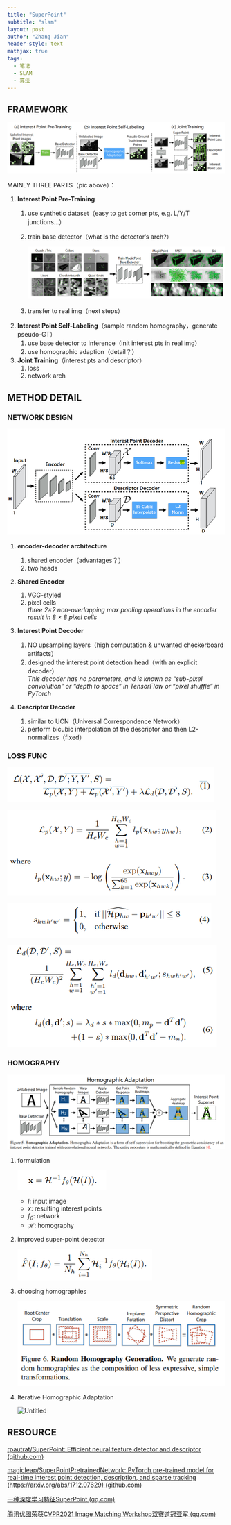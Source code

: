 ```yaml
---
title: "SuperPoint"
subtitle: "slam"
layout: post
author: "Zhang Jian"
header-style: text
mathjax: true
tags:
  - 笔记
  - SLAM
  - 算法
---
```




## FRAMEWORK

<img src="/img/SuperPoint/Untitled.png"/>

MAINLY THREE PARTS（pic above）：

1. **Interest Point Pre-Training**
    1. use synthetic dataset（easy to get corner pts, e.g. L/Y/T junctions...）
    2. train base detector（what is the detector‘s arch?）
        
        ![Untitled](/img/SuperPoint/Untitled%201.png)
        
    3. transfer to real img（next steps）
2. **Interest Point Self-Labeling**（sample random homography，generate pseudo-GT）
    1. use base detector to inference（init interest pts in real img）
    2. use homographic adaption（detail？）
3. **Joint Training**（interest pts and descriptor）
    1. loss
    2. network arch

## METHOD DETAIL

### NETWORK DESIGN

![Untitled](/img/SuperPoint/Untitled%202.png)

1. **encoder-decoder architecture**
    1. shared encoder（advantages？）
    2. two heads
2. **Shared Encoder**
    1. VGG-styled
    2. pixel cells<br>
        *three 2×2 non-overlapping max pooling operations in the encoder result in 8 × 8 pixel cells*
        
3. **Interest Point Decoder**
    1. NO upsampling layers（high computation & unwanted checkerboard artifacts）
    2. designed the interest point detection head（with an explicit decoder）<br>
        *This decoder has no parameters, and is known as “sub-pixel convolution” or “depth to space” in TensorFlow or “pixel shuffle” in PyTorch*
        
4. **Descriptor Decoder**
    1. similar to UCN（Universal Correspondence Network）
    2. perform bicubic interpolation of the descriptor and then L2-normalizes（fixed）

### LOSS FUNC

![Untitled](/img/SuperPoint/Untitled%203.png)

![Untitled](/img/SuperPoint/Untitled%204.png)

![Untitled](/img/SuperPoint/Untitled%205.png)

![Untitled](/img/SuperPoint/Untitled%206.png)

### HOMOGRAPHY

![Untitled](/img/SuperPoint/Untitled%207.png)

1. formulation
    
    ![Untitled](/img/SuperPoint/Untitled%208.png)
    
    - $I$: input image
    - $x$: resulting interest points
    - $f_\theta$: network
    - $\mathcal{H}$: homography
2. improved super-point detector
    
    ![Untitled](/img/SuperPoint/Untitled%209.png)
    
3. choosing homographies
    
    ![Untitled](/img/SuperPoint/Untitled%2010.png)
    
4. Iterative Homographic Adaptation
    
    ![Untitled](/img/SuperPoint/Untit想·想·led%2011.png)
    

## RESOURCE

[rpautrat/SuperPoint: Efficient neural feature detector and descriptor (github.com)](https://github.com/rpautrat/SuperPoint)

[magicleap/SuperPointPretrainedNetwork: PyTorch pre-trained model for real-time interest point detection, description, and sparse tracking (https://arxiv.org/abs/1712.07629) (github.com)](https://github.com/magicleap/SuperPointPretrainedNetwork)

[一种深度学习特征SuperPoint (qq.com)](https://mp.weixin.qq.com/s?__biz=MzU1MjY4MTA1MQ==&mid=2247556641&idx=3&sn=507c477626e338f93e629c7bc67a6407&chksm=fbfc3515cc8bbc03d4be35281067f2b93282e2787aa2083fea4d758d32cdde585ede01f078e5&mpshare=1&scene=1&srcid=0508mLjY0t6SdpEJSovTUkFC&sharer_sharetime=1652000972058&sharer_shareid=8fc6565eaeb0553c536a46e389bd4b3c&exportkey=AXNV3GF3KmHW0dBwyHdkE4U%3D&acctmode=0&pass_ticket=GoAvLPAMJyQPVPWlgh%2F6WcehnYBWuXQ3qhJNBqnP6qswP7WxGeu5spDAW73lYIK%2F&wx_header=0#rd)

[腾讯优图荣获CVPR2021 Image Matching Workshop双赛道冠亚军 (qq.com)](https://mp.weixin.qq.com/s?__biz=MzA3OTQ5OTk5MQ==&mid=2655175019&idx=1&sn=21eb3f5e21d3c57250ce51a7731a1839&chksm=8404e6d3b3736fc5ea5c8cd60c052f4ceb24a0203ecf6337811675a6caba0b297be6e5f5be66&mpshare=1&scene=1&srcid=0508A3foCMJzP2UlQzzn0hny&sharer_sharetime=1652001514709&sharer_shareid=8fc6565eaeb0553c536a46e389bd4b3c&exportkey=Aaj6tMgtk%2FqkmGtK5bp1y%2Fk%3D&acctmode=0&pass_ticket=GoAvLPAMJyQPVPWlgh%2F6WcehnYBWuXQ3qhJNBqnP6qswP7WxGeu5spDAW73lYIK%2F&wx_header=0#rd)